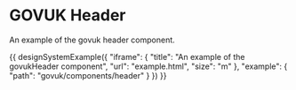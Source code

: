 ---
---
# GOVUK Header

An example of the govuk header component.

{{ designSystemExample({
"iframe": {
    "title": "An example of the govukHeader component",
    "url": "example.html",
    "size": "m"
},
"example": {
    "path": "govuk/components/header"
}
}) }}
